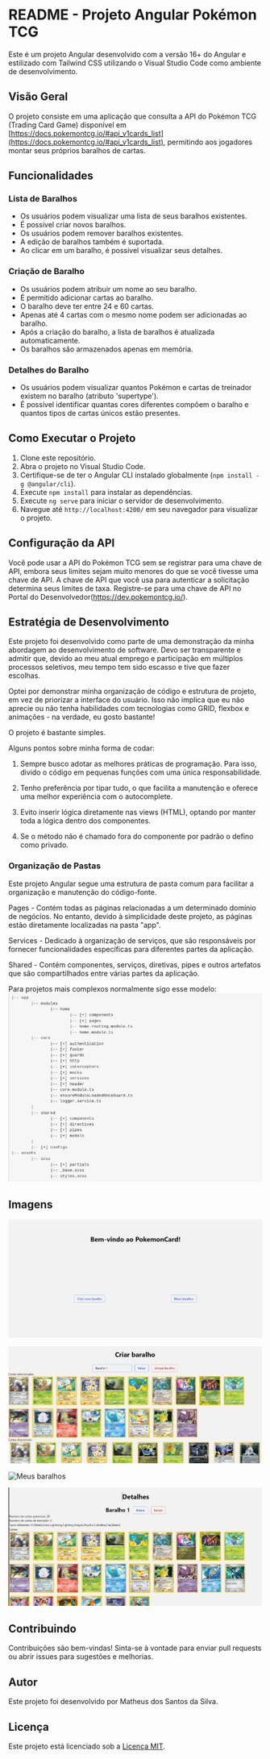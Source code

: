 # README - Projeto Angular Pokémon TCG

Este é um projeto Angular desenvolvido com a versão 16+ do Angular e estilizado com Tailwind CSS utilizando o Visual Studio Code como ambiente de desenvolvimento.

## Visão Geral

O projeto consiste em uma aplicação que consulta a API do Pokémon TCG (Trading Card Game) disponível em [https://docs.pokemontcg.io/#api_v1cards_list](https://docs.pokemontcg.io/#api_v1cards_list), permitindo aos jogadores montar seus próprios baralhos de cartas.

## Funcionalidades

### Lista de Baralhos

- Os usuários podem visualizar uma lista de seus baralhos existentes.
- É possível criar novos baralhos.
- Os usuários podem remover baralhos existentes.
- A edição de baralhos também é suportada.
- Ao clicar em um baralho, é possível visualizar seus detalhes.

### Criação de Baralho

- Os usuários podem atribuir um nome ao seu baralho.
- É permitido adicionar cartas ao baralho.
- O baralho deve ter entre 24 e 60 cartas.
- Apenas até 4 cartas com o mesmo nome podem ser adicionadas ao baralho.
- Após a criação do baralho, a lista de baralhos é atualizada automaticamente.
- Os baralhos são armazenados apenas em memória.

### Detalhes do Baralho

- Os usuários podem visualizar quantos Pokémon e cartas de treinador existem no baralho (atributo 'supertype').
- É possível identificar quantas cores diferentes compõem o baralho e quantos tipos de cartas únicos estão presentes.

## Como Executar o Projeto

1. Clone este repositório.
2. Abra o projeto no Visual Studio Code.
3. Certifique-se de ter o Angular CLI instalado globalmente (`npm install -g @angular/cli`).
4. Execute `npm install` para instalar as dependências.
5. Execute `ng serve` para iniciar o servidor de desenvolvimento.
6. Navegue até `http://localhost:4200/` em seu navegador para visualizar o projeto.

## Configuração da API
Você pode usar a API do Pokémon TCG sem se registrar para uma chave de API, embora seus limites sejam muito menores do que se você tivesse uma chave de API. A chave de API que você usa para autenticar a solicitação determina seus limites de taxa. Registre-se para uma chave de API no Portal do Desenvolvedor(https://dev.pokemontcg.io/).

## Estratégia de Desenvolvimento
Este projeto foi desenvolvido como parte de uma demonstração da minha abordagem ao desenvolvimento de software. Devo ser transparente e admitir que, devido ao meu atual emprego e participação em múltiplos processos seletivos, meu tempo tem sido escasso e tive que fazer escolhas.

Optei por demonstrar minha organização de código e estrutura de projeto, em vez de priorizar a interface do usuário. Isso não implica que eu não aprecie ou não tenha habilidades com tecnologias como GRID, flexbox e animações - na verdade, eu gosto bastante!

O projeto é bastante simples.

Alguns pontos sobre minha forma de codar:

1. Sempre busco adotar as melhores práticas de programação. Para isso, divido o código em pequenas funções com uma única responsabilidade.

2. Tenho preferência por tipar tudo, o que facilita a manutenção e oferece uma melhor experiência com o autocomplete.

3. Evito inserir lógica diretamente nas views (HTML), optando por manter toda a lógica dentro dos componentes.

4. Se o método não é chamado fora do componente por padrão o defino como privado.

### Organização de Pastas
Este projeto Angular segue uma estrutura de pasta comum para facilitar a organização e manutenção do código-fonte. 

Pages - Contém todas as páginas relacionadas a um determinado domínio de negócios. No entanto, devido à simplicidade deste projeto, as páginas estão diretamente localizadas na pasta "app".

Services - Dedicado à organização de serviços, que são responsáveis por fornecer funcionalidades específicas para diferentes partes da aplicação.

Shared - Contém componentes, serviços, diretivas, pipes e outros artefatos que são compartilhados entre várias partes da aplicação.

Para projetos mais complexos normalmente sigo esse modelo:
![Folders sample](src/assets/folder-structure-sample.png)


## Imagens

![Home](src/assets/home-page.png)

![Criar baralho](src/assets/create-deck-page.png)

![Meus baralhos](src/assets/manage-deck-page.png)

![Detalhes do baralho](src/assets/deck-details-page.png)

## Contribuindo

Contribuições são bem-vindas! Sinta-se à vontade para enviar pull requests ou abrir issues para sugestões e melhorias.

## Autor

Este projeto foi desenvolvido por Matheus dos Santos da Silva.

## Licença

Este projeto está licenciado sob a [Licença MIT](https://opensource.org/licenses/MIT).
